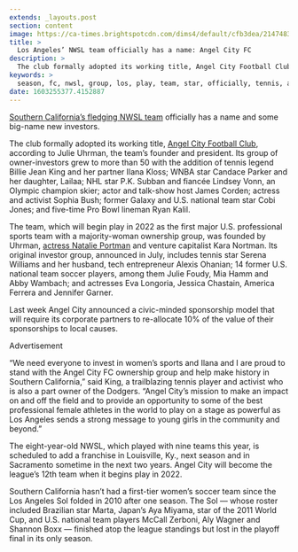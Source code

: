 ```yaml
--- 
extends: _layouts.post 
section: content 
image: https://ca-times.brightspotcdn.com/dims4/default/cfb3dea/2147483647/strip/true/crop/6085x3195+0+114/resize/1200x630!/quality/90/?url=https%3A%2F%2Fcalifornia-times-brightspot.s3.amazonaws.com%2F3c%2Fb7%2Fcc822efc47c5bee47d1a63267d74%2Fnwsl-red-stars-dash-soccer-93379.jpg 
title: > 
  Los Angeles’ NWSL team officially has a name: Angel City FC 
description: > 
  The club formally adopted its working title, Angel City Football Club, according to Julie Uhrman, the team’s founder and president.Subban and fiancée Lindsey Vonn, an Olympic champion skier; actor and talk-show host James Corden; actress and activist Sophia Bush; former Galaxy and U.S. national team star Cobi Jones; and five-time Pro Bowl lineman Ryan Kalil.Last week Angel City announced a civic-minded sponsorship model that will require its corporate partners to re-allocate 10% of the value of their sponsorships to local causes.Angel City will become the league’s 12th team when it begins play in 2022.Southern California hasn’t had a first-tier women’s soccer team since the Los Angeles Sol folded in 2010 after one season. 
keywords: > 
  season, fc, nwsl, group, los, play, team, star, officially, tennis, angeles, national, world, angel, city 
date: 1603255377.4152887 
--- 
```

<div><p><a class="link" href="https://www.latimes.com/sports/soccer/story/2020-07-21/natalie-portman-part-of-l-a-ownership-group-for-nwsl-expansion-team-in-2022" target="_blank">Southern California&#8217;s fledging NWSL team</a> officially has a name and some big-name new investors.</p><p>The club formally adopted its working title, <a class="link" href="https://www.latimes.com/sports/soccer/story/2020-07-21/la-nwsl-team-founders-support-womens-soccer-angel-city" target="_blank">Angel City Football Club</a>, according to Julie Uhrman, the team&#8217;s founder and president. Its group of owner-investors grew to more than 50 with the addition of tennis legend Billie Jean King and her partner Ilana Kloss; WNBA star Candace Parker and her daughter, Lailaa; NHL star P.K. Subban and fianc&#233;e Lindsey Vonn, an Olympic champion skier; actor and talk-show host James Corden; actress and activist Sophia Bush; former Galaxy and U.S. national team star Cobi Jones; and five-time Pro Bowl lineman Ryan Kalil.</p><p>The team, which will begin play in 2022 as the first major U.S. professional sports team with a majority-woman ownership group, was founded by Uhrman, <a class="link" href="https://www.latimes.com/sports/soccer/story/2020-07-21/natalie-portman-part-of-l-a-ownership-group-for-nwsl-expansion-team-in-2022" target="_blank">actress Natalie Portman</a> and venture capitalist Kara Nortman. Its original investor group, announced in July, includes tennis star Serena Williams and her husband, tech entrepreneur Alexis Ohanian; 14 former U.S. national team soccer players, among them Julie Foudy, Mia Hamm and Abby Wambach; and actresses Eva Longoria, Jessica Chastain, America Ferrera and Jennifer Garner.</p><p>Last week Angel City announced a civic-minded sponsorship model that will require its corporate partners to re-allocate 10% of the value of their sponsorships to local causes.</p><p class="google-dfp-ad-caption">Advertisement</p>
    <p id="google-ade517e48b-8e8a-421d-98be-0611bee3b01a" class="google-dfp-ad injected">
        <p class="google-dfp-ad-placeholder"></p>
    </p>
<p></p><p>&#8220;We need everyone to invest in women&#8217;s sports and Ilana and I are proud to stand with the Angel City FC ownership group and help make history in Southern California,&#8221; said King, a trailblazing tennis player and activist who is also a part owner of the Dodgers. &#8220;Angel City&#8217;s mission to make an impact on and off the field and to provide an opportunity to some of the best professional female athletes in the world to play on a stage as powerful as Los Angeles sends a strong message to young girls in the community and beyond.&#8221;</p><p>The eight-year-old NWSL, which played with nine teams this year, is scheduled to add a franchise in Louisville, Ky., next season and in Sacramento sometime in the next two years. Angel City will become the league&#8217;s 12th team when it begins play in 2022.</p><p>Southern California hasn&#8217;t had a first-tier women&#8217;s soccer team since the Los Angeles Sol folded in 2010 after one season. The Sol &#8212; whose roster included Brazilian star Marta, Japan&#8217;s Aya Miyama, star of the 2011 World Cup, and U.S. national team players McCall Zerboni, Aly Wagner and Shannon Boxx &#8212; finished atop the league standings but lost in the playoff final in its only season.</p></div>
